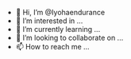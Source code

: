 - 👋 Hi, I’m @Iyohaendurance
- 👀 I’m interested in ...
- 🌱 I’m currently learning ...
- 💞️ I’m looking to collaborate on ...
- 📫 How to reach me ...

<!---
Iyohaendurance/Iyohaendurance is a ✨ special ✨ repository because its `README.md` (this file) appears on your GitHub profile.
You can click the Preview link to take a look at your changes.
--->
